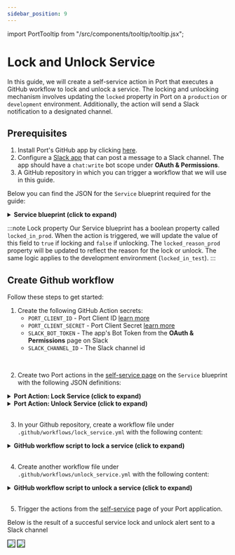 ```yaml
---
sidebar_position: 9
---
```


import PortTooltip from "/src/components/tooltip/tooltip.jsx";

# Lock and Unlock Service

In this guide, we will create a self-service action in Port that executes a GitHub workflow to lock and unlock a service. The locking and unlocking mechanism involves updating the `locked` property in Port on a `production` or `development` environment. Additionally, the action will send a Slack notification to a designated channel.

## Prerequisites
1. Install Port's GitHub app by clicking [here](https://github.com/apps/getport-io/installations/new).
2. Configure a [Slack app](https://api.slack.com/apps) that can post a message to a Slack channel. The app should have a `chat:write` bot scope under **OAuth & Permissions**.
3. A GitHub repository in which you can trigger a workflow that we will use in this guide.

Below you can find the JSON for the `Service` blueprint required for the guide:

<details>
<summary><b>Service blueprint (click to expand)</b></summary>

```json showLineNumbers
{
  "identifier": "service",
  "title": "Service",
  "icon": "Github",
  "schema": {
    "properties": {
      "readme": {
        "title": "README",
        "type": "string",
        "format": "markdown",
        "icon": "Book"
      },
      "url": {
        "title": "URL",
        "format": "url",
        "type": "string",
        "icon": "Link"
      },
      "language": {
        "icon": "Git",
        "type": "string",
        "title": "Language",
        "enum": [
          "GO",
          "Python",
          "Node",
          "React"
        ],
        "enumColors": {
          "GO": "red",
          "Python": "green",
          "Node": "blue",
          "React": "yellow"
        }
      },
      "slack": {
        "icon": "Slack",
        "type": "string",
        "title": "Slack",
        "format": "url"
      },
      "code_owners": {
        "title": "Code owners",
        "description": "This service's code owners",
        "type": "string",
        "icon": "TwoUsers"
      },
      "type": {
        "title": "Type",
        "description": "This service's type",
        "type": "string",
        "enum": [
          "Backend",
          "Frontend",
          "Library"
        ],
        "enumColors": {
          "Backend": "purple",
          "Frontend": "pink",
          "Library": "green"
        },
        "icon": "DefaultProperty"
      },
      "lifecycle": {
        "title": "Lifecycle",
        "type": "string",
        "enum": [
          "Production",
          "Staging",
          "Development"
        ],
        "enumColors": {
          "Production": "green",
          "Staging": "yellow",
          "Development": "blue"
        },
        "icon": "DefaultProperty"
      },
      "locked_in_prod": {
        "icon": "DefaultProperty",
        "title": "Locked in Prod",
        "type": "boolean",
        "default": false
      },
      "locked_reason_prod": {
        "icon": "DefaultProperty",
        "title": "Locked Reason Prod",
        "type": "string"
      },
      "locked_in_test": {
        "icon": "DefaultProperty",
        "title": "Locked in Test",
        "type": "boolean",
        "default": false
      },
      "locked_reason_test": {
        "icon": "DefaultProperty",
        "title": "Locked Reason Test",
        "type": "string"
      }
    },
    "required": []
  },
  "mirrorProperties": {},
  "calculationProperties": {},
  "aggregationProperties": {},
  "relations": {}
}
```
</details>

:::note Lock property
Our Service blueprint has a boolean property called `locked_in_prod`. When the action is triggered, we will update the value of this field to `true` if locking and `false` if unlocking. The `locked_reason_prod` property will be updated to reflect the reason for the lock or unlock. The same logic applies to the development environment (`locked_in_test`).
:::

## Create Github workflow

Follow these steps to get started:

1. Create the following GitHub Action secrets:
    - `PORT_CLIENT_ID` - Port Client ID [learn more](/build-your-software-catalog/custom-integration/api/#get-api-token)
    - `PORT_CLIENT_SECRET` - Port Client Secret [learn more](/build-your-software-catalog/custom-integration/api/#get-api-token)
    - `SLACK_BOT_TOKEN` - The app's Bot Token from the **OAuth & Permissions** page on Slack
    - `SLACK_CHANNEL_ID` - The Slack channel id


<br />

2. Create two Port actions in the [self-service page](https://app.getport.io/self-serve) on the `Service` blueprint with the following JSON definitions:

<details>

  <summary><b>Port Action: Lock Service (click to expand)</b></summary>
   :::tip
- `<GITHUB-ORG>` - your GitHub organization or user name.
- `<GITHUB-REPO-NAME>` - your GitHub repository name.
:::


```json showLineNumbers
[
{
  "identifier": "lock_service",
  "title": "Lock Service",
  "icon": "Lock",
  "userInputs": {
    "properties": {
      "reason": {
        "title": "Reason",
        "type": "string"
      },
      "environment": {
        "icon": "DefaultProperty",
        "title": "Environment",
        "type": "string",
        "enum": [
          "Production",
          "Development",
          "Staging"
        ],
        "enumColors": {
          "Production": "lightGray",
          "Development": "lightGray",
          "Staging": "lightGray"
        }
      }
    },
    "required": [
      "environment",
      "reason"
    ],
    "order": [
      "environment",
      "reason"
    ]
  },
  "invocationMethod": {
    "type": "GITHUB",
    "org": "<GITHUB-ORG>",
    "repo": "<GITHUB-REPO-NAME>",
    "workflow": "lock_service.yaml",
    "omitUserInputs": false,
    "omitPayload": false,
    "reportWorkflowStatus": true
  },
  "trigger": "DAY-2",
  "description": "Lock service in Port",
  "requiredApproval": false
}
]
```

</details>

<details>

  <summary><b>Port Action: Unlock Service (click to expand)</b></summary>
   :::tip
- `<GITHUB-ORG>` - your GitHub organization or user name.
- `<GITHUB-REPO-NAME>` - your GitHub repository name.
:::


```json showLineNumbers
[
{
  "identifier": "unlock_service",
  "title": "Unlock Service",
  "icon": "Unlock",
  "userInputs": {
    "properties": {
      "reason": {
        "title": "Reason",
        "type": "string"
      },
      "environment": {
        "icon": "DefaultProperty",
        "title": "Environment",
        "type": "string",
        "enum": [
          "Production",
          "Development",
          "Staging"
        ],
        "enumColors": {
          "Production": "lightGray",
          "Development": "lightGray",
          "Staging": "lightGray"
        }
      }
    },
    "required": [
      "environment",
      "reason"
    ],
    "order": [
      "environment",
      "reason"
    ]
  },
  "invocationMethod": {
    "type": "GITHUB",
    "org": "<GITHUB-ORG>",
    "repo": "<GITHUB-REPO-NAME>",
    "workflow": "unlock_service.yaml",
    "omitUserInputs": false,
    "omitPayload": false,
    "reportWorkflowStatus": true
  },
  "trigger": "DAY-2",
  "description": "Unlock service in Port",
  "requiredApproval": false
}
]
```

</details>
<br />


3. In your Github repository, create a workflow file under `.github/workflows/lock_service.yml` with the following content:

<details>

<summary><b>GitHub workflow script to lock a service (click to expand)</b></summary>

```yaml showLineNumbers title="lock_service.yml"
name: Lock Service in Port
on:
  workflow_dispatch:
    inputs:
      environment:
        type: string
        required: true
      reason:
        type: string
        required: true
      port_payload:
        required: true
        description: Port's payload, including details for who triggered the action and
          general context (blueprint, run id, etc...)
        type: string
jobs:
  lock-service-in-port:
    runs-on: ubuntu-latest
    steps:
      - name: Inform execution of request to lock service in Port
        uses: port-labs/port-github-action@v1
        with:
          clientId: ${{ secrets.PORT_CLIENT_ID }}
          clientSecret: ${{ secrets.PORT_CLIENT_SECRET }}
          baseUrl: https://api.getport.io
          operation: PATCH_RUN
          runId: ${{fromJson(github.event.inputs.port_payload).context.runId}}
          logMessage: "About to lock a service in ${{ github.event.inputs.environment }} environment ..."
          
      - name: Lock Service in Production
        id: lock-prod-service
        if: ${{ github.event.inputs.environment == 'Production' }}
        uses: port-labs/port-github-action@v1
        with:
          identifier: ${{ fromJson(github.event.inputs.port_payload).context.entity }}
          title: ${{ fromJson(github.event.inputs.port_payload).payload.entity.title }}
          blueprint: ${{ fromJson(github.event.inputs.port_payload).context.blueprint }}
          properties: |-
            {
              "locked_in_prod": true,
              "locked_reason_prod": "${{ github.event.inputs.reason }}"
            }
          relations: "{}"
          clientId: ${{ secrets.PORT_CLIENT_ID }}
          clientSecret: ${{ secrets.PORT_CLIENT_SECRET }}
          baseUrl: https://api.getport.io
          operation: UPSERT
          runId: ${{fromJson(inputs.port_payload).context.runId}}

      - name: Lock Service in Development
        id: lock-test-service
        if: ${{ github.event.inputs.environment == 'Development' }}
        uses: port-labs/port-github-action@v1
        with:
          identifier: ${{ fromJson(github.event.inputs.port_payload).context.entity }}
          title: ${{ fromJson(github.event.inputs.port_payload).payload.entity.title }}
          blueprint: ${{ fromJson(github.event.inputs.port_payload).context.blueprint }}
          properties: |-
            {
              "locked_in_test": true,
              "locked_reason_test": "${{ github.event.inputs.reason }}"
            }
          relations: "{}"
          clientId: ${{ secrets.PORT_CLIENT_ID }}
          clientSecret: ${{ secrets.PORT_CLIENT_SECRET }}
          baseUrl: https://api.getport.io
          operation: UPSERT
          runId: ${{fromJson(inputs.port_payload).context.runId}}
          
      - name: Send Slack Announcement
        if: ${{ steps.lock-prod-service.outcome == 'success' || steps.lock-test-service.outcome == 'success' }}
        id: slack
        uses: slackapi/slack-github-action@v1.25.0
        with:
          channel-id: '${{ secrets.SLACK_CHANNEL_ID }}'
          slack-message: "*Port Service Locked*\n\n*Service Name*: ${{ fromJson(github.event.inputs.port_payload).payload.entity.title }}\n*Environment*: ${{ github.event.inputs.environment }}\n*Reporter*: ${{ fromJson(github.event.inputs.port_payload).trigger.by.user.email }}\n*Reason*: ${{ github.event.inputs.reason }}"
        env:
          SLACK_BOT_TOKEN: ${{ secrets.SLACK_BOT_TOKEN }}

      - name: Inform Port about outcome of sending slack alert
        if: ${{ steps.lock-prod-service.outcome == 'success' || steps.lock-test-service.outcome == 'success' }}
        uses: port-labs/port-github-action@v1
        with:
          clientId: ${{ secrets.PORT_CLIENT_ID }}
          clientSecret: ${{ secrets.PORT_CLIENT_SECRET }}
          baseUrl: https://api.getport.io
          operation: PATCH_RUN
          runId: ${{fromJson(github.event.inputs.port_payload).context.runId}}
          logMessage: "The lock operation has been completed successfully and the details is being broadcasted to Slack. The outcome of the Slack announcement is ${{ steps.slack.outcome }}"
          
      - name: Inform unsuccessful service locking in Port
        if: ${{ (steps.lock-prod-service.outcome != 'success' && steps.lock-prod-service.outcome != 'skipped') || (steps.lock-test-service.outcome != 'success' && steps.lock-test-service.outcome != 'skipped') }}
        uses: port-labs/port-github-action@v1
        with:
          clientId: ${{ secrets.PORT_CLIENT_ID }}
          clientSecret: ${{ secrets.PORT_CLIENT_SECRET }}
          baseUrl: https://api.getport.io
          operation: PATCH_RUN
          runId: ${{fromJson(inputs.port_payload).context.runId}}
          logMessage: The attempt to lock the service was not successful
```

</details>
<br />

4. Create another workflow file under `.github/workflows/unlock_service.yml` with the following content:

<details>

<summary><b>GitHub workflow script to unlock a service (click to expand)</b></summary>

```yaml showLineNumbers title="unlock_service.yml"
name: Unlock Service in Port
on:
  workflow_dispatch:
    inputs:
      environment:
        type: string
        required: true
      reason:
        type: string
        required: true
      port_payload:
        required: true
        description: Port's payload, including details for who triggered the action and
          general context (blueprint, run id, etc...)
        type: string
jobs:
  unlock-service-in-port:
    runs-on: ubuntu-latest
    steps:
      - name: Inform execution of request to unlock service in Port
        uses: port-labs/port-github-action@v1
        with:
          clientId: ${{ secrets.PORT_CLIENT_ID }}
          clientSecret: ${{ secrets.PORT_CLIENT_SECRET }}
          baseUrl: https://api.getport.io
          operation: PATCH_RUN
          runId: ${{fromJson(github.event.inputs.port_payload).context.runId}}
          logMessage: "About to unlock a service in ${{ github.event.inputs.environment }} environment ..."
          
      - name: Unlock Service in Production
        id: unlock-prod-service
        if: ${{ github.event.inputs.environment == 'Production' }}
        uses: port-labs/port-github-action@v1
        with:
          identifier: ${{ fromJson(github.event.inputs.port_payload).context.entity }}
          title: ${{ fromJson(github.event.inputs.port_payload).payload.entity.title }}
          blueprint: ${{ fromJson(github.event.inputs.port_payload).context.blueprint }}
          properties: |-
            {
              "locked_in_prod": false,
              "locked_reason_prod": "${{ github.event.inputs.reason }}"
            }
          relations: "{}"
          clientId: ${{ secrets.PORT_CLIENT_ID }}
          clientSecret: ${{ secrets.PORT_CLIENT_SECRET }}
          baseUrl: https://api.getport.io
          operation: UPSERT
          runId: ${{fromJson(inputs.port_payload).context.runId}}

      - name: Unlock Service in Development
        id: unlock-test-service
        if: ${{ github.event.inputs.environment == 'Development' }}
        uses: port-labs/port-github-action@v1
        with:
          identifier: ${{ fromJson(github.event.inputs.port_payload).context.entity }}
          title: ${{ fromJson(github.event.inputs.port_payload).payload.entity.title }}
          blueprint: ${{ fromJson(github.event.inputs.port_payload).context.blueprint }}
          properties: |-
            {
              "locked_in_test": false,
              "locked_reason_test": "${{ github.event.inputs.reason }}"
            }
          relations: "{}"
          clientId: ${{ secrets.PORT_CLIENT_ID }}
          clientSecret: ${{ secrets.PORT_CLIENT_SECRET }}
          baseUrl: https://api.getport.io
          operation: UPSERT
          runId: ${{fromJson(inputs.port_payload).context.runId}}
          
      - name: Send Slack Announcement
        if: ${{ steps.unlock-prod-service.outcome == 'success' || steps.unlock-test-service.outcome == 'success' }}
        id: slack
        uses: slackapi/slack-github-action@v1.25.0
        with:
          channel-id: '${{ secrets.SLACK_CHANNEL_ID }}'
          slack-message: "*Port Service Unlocked*\n\n*Service Name*: ${{ fromJson(github.event.inputs.port_payload).payload.entity.title }}\n*Environment*: ${{ github.event.inputs.environment }}\n*Reporter*: ${{ fromJson(github.event.inputs.port_payload).trigger.by.user.email }}\n*Reason*: ${{ github.event.inputs.reason }}"
        env:
          SLACK_BOT_TOKEN: ${{ secrets.SLACK_BOT_TOKEN }}

      - name: Inform Port about outcome of sending slack alert
        if: ${{ steps.unlock-prod-service.outcome == 'success' || steps.unlock-test-service.outcome == 'success' }}
        uses: port-labs/port-github-action@v1
        with:
          clientId: ${{ secrets.PORT_CLIENT_ID }}
          clientSecret: ${{ secrets.PORT_CLIENT_SECRET }}
          baseUrl: https://api.getport.io
          operation: PATCH_RUN
          runId: ${{fromJson(github.event.inputs.port_payload).context.runId}}
          logMessage: "The unlock operation has been completed successfully and the details is being broadcasted to Slack. The outcome of the Slack announcement is ${{ steps.slack.outcome }}"
          
      - name: Inform unsuccessful service unlocking in Port
        if: ${{ (steps.unlock-prod-service.outcome != 'success' && steps.unlock-prod-service.outcome != 'skipped') || (steps.unlock-test-service.outcome != 'success' && steps.unlock-test-service.outcome != 'skipped') }}
        uses: port-labs/port-github-action@v1
        with:
          clientId: ${{ secrets.PORT_CLIENT_ID }}
          clientSecret: ${{ secrets.PORT_CLIENT_SECRET }}
          baseUrl: https://api.getport.io
          operation: PATCH_RUN
          runId: ${{fromJson(inputs.port_payload).context.runId}}
          logMessage: The attempt to unlock the service was not successful
```

</details>
<br />

5. Trigger the actions from the [self-service](https://app.getport.io/self-serve) page of your Port application.

Below is the result of a succesful service lock and unlock alert sent to a Slack channel

<img src="/img/self-service-actions/lockServiceSlackAlert.png" border="1px" />
<img src="/img/self-service-actions/unlockServiceSlackAlert.png" border="1px" />